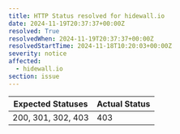 ```yaml
---
title: HTTP Status resolved for hidewall.io
date: 2024-11-19T20:37:37+00:00Z
resolved: True
resolvedWhen: 2024-11-19T20:37:37+00:00Z
resolvedStartTime: 2024-11-18T10:20:03+00:00Z
severity: notice
affected:
  - hidewall.io
section: issue
---
```


| Expected Statuses | Actual Status  |
|-------------------|----------------|
| 200, 301, 302, 403 | 403 |
